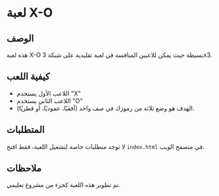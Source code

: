 # لعبة X-O

## الوصف
هذه لعبة X-O بسيطة حيث يمكن للاعبين المنافسة في لعبة تقليدية على شبكة 3x3.

## كيفية اللعب
- اللاعب الأول يستخدم "X"
- اللاعب الثاني يستخدم "O"
- الهدف هو وضع ثلاثة من رموزك في صف واحد (أفقيًا، عموديًا، أو قطريًا).

## المتطلبات
لا توجد متطلبات خاصة لتشغيل اللعبة، فقط افتح `index.html` في متصفح الويب.

## ملاحظات
تم تطوير هذه اللعبة كجزء من مشروع تعليمي.
